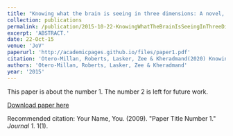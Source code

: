 ```yaml
---
title: "Knowing what the brain is seeing in three dimensions: A novel, noninvasive, sensitive, accurate, and low-noise technique for measuring ocular torsion."
collection: publications
permalink: /publication/2015-10-22-KnowingWhatTheBrainIsSeeingInThreeDimensions_ANovel_Noninvasive
excerpt: 'ABSTRACT.'
date: 22-Oct-15
venue: 'JoV'
paperurl: 'http://academicpages.github.io/files/paper1.pdf'
citation: 'Otero-Millan, Roberts, Lasker, Zee & Kheradmand(2020) Knowing what the brain is seeing in three dimensions: A novel, noninvasive, sensitive, accurate, and low-noise technique for measuring ocular torsion.. J Vis. 2015;15(14):11. '
authors: 'Otero-Millan, Roberts, Lasker, Zee & Kheradmand'
year: '2015'
---
```

This paper is about the number 1. The number 2 is left for future work.

[Download paper here](http://academicpages.github.io/files/paper1.pdf)

Recommended citation: Your Name, You. (2009). "Paper Title Number 1." <i>Journal 1</i>. 1(1).
